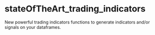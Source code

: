 # stateOfTheArt_trading_indicators
New powerful trading indicators functions to generate indicators and/or signals on your dataframes.
